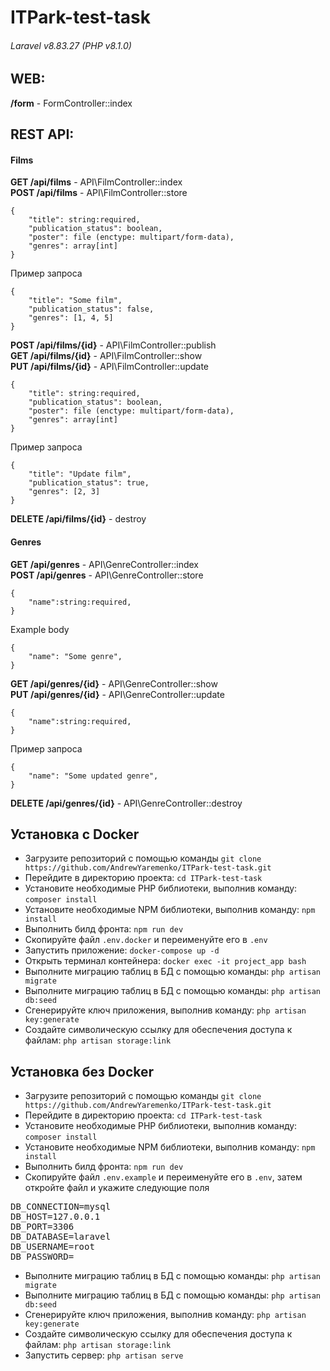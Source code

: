# ITPark-test-task
###### Laravel v8.83.27 (PHP v8.1.0)

## WEB:

**/form** - FormController::index<br>

## REST API:

#### Films
**GET /api/films** - API\FilmController::index<br>
**POST /api/films** - API\FilmController::store
```
{
    "title": string:required,
    "publication_status": boolean,
    "poster": file (enctype: multipart/form-data),
    "genres": array[int]
}
```
Пример запроса
```
{
    "title": "Some film",
    "publication_status": false,
    "genres": [1, 4, 5]
}
```
**POST /api/films/{id}** - API\FilmController::publish<br>
**GET /api/films/{id}**  - API\FilmController::show<br>
**PUT /api/films/{id}** - API\FilmController::update
```
{
    "title": string:required,
    "publication_status": boolean,
    "poster": file (enctype: multipart/form-data),
    "genres": array[int]
}
```
Пример запроса
```
{
    "title": "Update film",
    "publication_status": true,
    "genres": [2, 3]
}
```
**DELETE /api/films/{id}** - destroy<br>

#### Genres
**GET /api/genres** - API\GenreController::index<br>
**POST /api/genres** - API\GenreController::store
```
{
    "name":string:required,
}
```
Example body
```
{
    "name": "Some genre",
}
```
**GET /api/genres/{id}** - API\GenreController::show<br>
**PUT /api/genres/{id}** - API\GenreController::update
```
{
    "name":string:required,
}
```
Пример запроса
```
{
    "name": "Some updated genre",
}
```
**DELETE /api/genres/{id}** - API\GenreController::destroy<br>

## Установка с Docker

- Загрузите репозиторий с помощью команды ```git clone https://github.com/AndrewYaremenko/ITPark-test-task.git```
- Перейдите в директорию проекта: ```cd ITPark-test-task```
- Установите необходимые PHP библиотеки, выполнив команду: ```composer install```
- Установите необходимые NPM библиотеки, выполнив команду: ```npm install```
- Выполнить билд фронта: ```npm run dev```
- Скопируйте файл ```.env.docker``` и переименуйте его в ```.env```
- Запустить приложение: ```docker-compose up -d```
- Открыть терминал контейнера: ```docker exec -it project_app bash```
- Выполните миграцию таблиц в БД с помощью команды: ```php artisan migrate```
- Выполните миграцию таблиц в БД с помощью команды: ```php artisan db:seed```
- Сгенерируйте ключ приложения, выполнив команду: ```php artisan key:generate```
- Создайте символическую ссылку для обеспечения доступа к файлам: ```php artisan storage:link```

## Установка без Docker

- Загрузите репозиторий с помощью команды ```git clone https://github.com/AndrewYaremenko/ITPark-test-task.git```
- Перейдите в директорию проекта: ```cd ITPark-test-task```
- Установите необходимые PHP библиотеки, выполнив команду: ```composer install```
- Установите необходимые NPM библиотеки, выполнив команду: ```npm install```
- Выполнить билд фронта: ```npm run dev```
- Скопируйте файл ```.env.example``` и переименуйте его в ```.env```, затем откройте файл и укажите следующие поля
<pre>
DB_CONNECTION=mysql
DB_HOST=127.0.0.1
DB_PORT=3306
DB_DATABASE=laravel
DB_USERNAME=root
DB_PASSWORD=
</pre>
- Выполните миграцию таблиц в БД с помощью команды: ```php artisan migrate```
- Выполните миграцию таблиц в БД с помощью команды: ```php artisan db:seed```
- Сгенерируйте ключ приложения, выполнив команду: ```php artisan key:generate```
- Создайте символическую ссылку для обеспечения доступа к файлам: ```php artisan storage:link```
- Запустить сервер: ```php artisan serve```